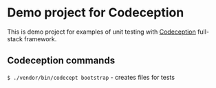 Demo project for Codeception
============================

This is demo project for examples of unit testing with [Codeception](http://codeception.com/) full-stack framework.

Codeception commands
--------------------

`$ ./vendor/bin/codecept bootstrap` - creates files for tests